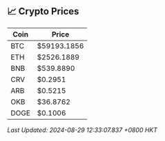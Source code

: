 ## 📈 Crypto Prices

| Coin | Price |
| ---- | ----- |
| BTC | $59193.1856 |
| ETH | $2526.1889 |
| BNB | $539.8890 |
| CRV | $0.2951 |
| ARB | $0.5215 |
| OKB | $36.8762 |
| DOGE | $0.1006 |

_Last Updated: 2024-08-29 12:33:07.837 +0800 HKT_